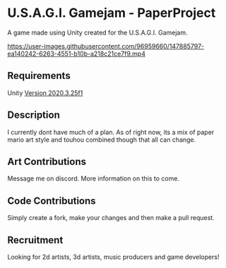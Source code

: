 # U.S.A.G.I. Gamejam - PaperProject
A game made using Unity created for the U.S.A.G.I. Gamejam.

https://user-images.githubusercontent.com/96959660/147885797-ea140242-6263-4551-b10b-a218c21ce7f9.mp4

## Requirements
Unity [Version 2020.3.25f1](https://unity3d.com/unity/qa/lts-releases?version=2020.3)

## Description
I currently dont have much of a plan. As of right now, its a mix of paper mario art style and touhou combined though that all can change.

## Art Contributions
Message me on discord. More information on this to come.

## Code Contributions
Simply create a fork, make your changes and then make a pull request.

## Recruitment
Looking for 2d artists, 3d artists, music producers and game developers!
